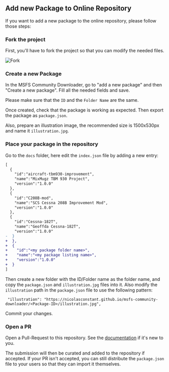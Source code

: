 ## Add new Package to Online Repository

If you want to add a new package to the online repository, please follow those steps:

### Fork the project 

First, you'll have to fork the project so that you can modify the needed files.

![Fork](https://docs.github.com/assets/images/help/repository/fork_button.jpg)

### Create a new Package

In the MSFS Community Downloader, go to "add a new package" and then "Create a new package". 
Fill all the needed fields and save. 

Please make sure that the `ID` and the `Folder Name` are the same. 

Once created, check that the package is working as expected. Then export the package as `package.json`.

Also, prepare an illustration image, the recommended size is 1500x530px and name it `illustration.jpg`.

### Place your package in the repository

Go to the `docs` folder, here edit the `index.json` file by adding a new entry: 

``` DIFF
[
  {
    "id":"aircraft-tbm930-improvement",
    "name":"MixMugz TBM 930 Project",
    "version":"1.0.0"
  },
  {
    "id":"C208B-mod",
    "name":"SCS Cessna 208B Improvement Mod",
    "version":"1.0.0"
  },
  {
    "id":"Cessna-182T",
    "name":"Geoffda Cessna-182T",
    "version":"1.0.0"
-  }
+  },
+  {
+    "id":"<my package folder name>",
+    "name":"<my package listing name>",
+    "version":"1.0.0"
+  }
]
```

Then create a new folder with the ID/Folder name as the folder name, and copy the `package.json` and `illustration.jpg` files into it.
Also modify the `illustration` path in the `package.json` file to use the following pattern:

```
 "illustration": "https://nicolasconstant.github.io/msfs-community-downloader/<Package-ID>/illustration.jpg",
```

Commit your changes. 

### Open a PR 

Open a Pull-Request to this repository. See the [documentation](https://docs.github.com/en/github/collaborating-with-pull-requests/proposing-changes-to-your-work-with-pull-requests/creating-a-pull-request) if it's new to you.

The submission will then be curated and added to the repository if accepted. 
If your PR isn't accepted, you can still distribute the `package.json` file to your users so that they can import it themselves. 
